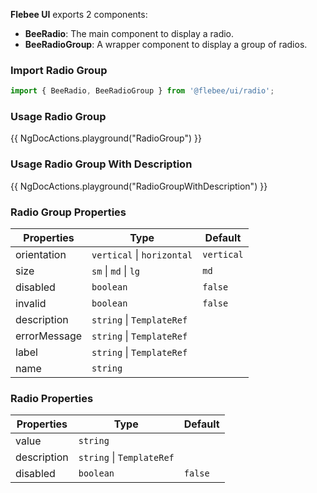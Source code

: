 **Flebee UI** exports 2 components:

- **BeeRadio**: The main component to display a radio.
- **BeeRadioGroup**: A wrapper component to display a group of radios.

### Import Radio Group

```ts
import { BeeRadio, BeeRadioGroup } from '@flebee/ui/radio';
```

### Usage Radio Group

{{ NgDocActions.playground("RadioGroup") }}

### Usage Radio Group With Description

{{ NgDocActions.playground("RadioGroupWithDescription") }}

### Radio Group Properties

| Properties   | Type                       | Default    |
| ------------ | -------------------------- | ---------- |
| orientation  | `vertical` \| `horizontal` | `vertical` |
| size         | `sm` \| `md` \| `lg`       | `md`       |
| disabled     | `boolean`                  | `false`    |
| invalid      | `boolean`                  | `false`    |
| description  | `string` \| `TemplateRef`  |            |
| errorMessage | `string` \| `TemplateRef`  |            |
| label        | `string` \| `TemplateRef`  |            |
| name         | `string`                   |            |

### Radio Properties

| Properties  | Type                      | Default |
| ----------- | ------------------------- | ------- |
| value       | `string`                  |         |
| description | `string` \| `TemplateRef` |         |
| disabled    | `boolean`                 | `false` |
